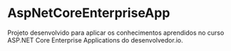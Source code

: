 # AspNetCoreEnterpriseApp

Projeto desenvolvido para aplicar os conhecimentos aprendidos no curso ASP.NET Core Enterprise Applications do desenvolvedor.io.